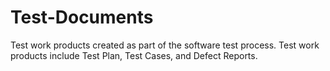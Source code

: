 # Test-Documents
Test work products created as part of the software test process. Test work products include Test Plan, Test Cases, and Defect Reports.
